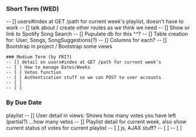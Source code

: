 ### Short Term (WED)
-- [] users#index at GET /path for current week's playlist, doesn't have to work
-- [] talk about / create other routes as we think we need
-- [] Show or link to Spotify Song Search
-- [] Pupulate db for this ^^?
-- [] Table creation for: User, Songs, SongSuggestions(?)
-- [] Columns for each?
-- [] Bootstrap in project / Bootstrap some views
```
### Medium Term (by FRI?)
-- [] detail on users#index at GET /path for current week's 
-- [ ] How to manage Dates/Weeks
-- [ ] Vetos function
-- [ ] Authentication stuff so we can POST to user accounts
-- [ ] 
-- [ ]
```
### By Due Date
playlist
-- [] User detail in views: Shows how many votes you have left (partial?) ...how many vetos
-- [] Playlist detail for current week, also show current status of votes for current playlist
-- [ ] js, AJAX stuff?
-- [ ]
-- [ ]
